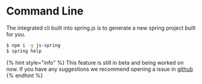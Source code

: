 # Command Line

The integrated cli built into spring.js is to generate a new spring project built for you.

```bash
$ npm i -g js-spring
$ spring help
```

{% hint style="info" %}
This feature is still in beta and being worked on now. If you have any suggestions we recommend opening a issue in [github](https://github.com/dan-online/spring.js/issues)
{% endhint %}

